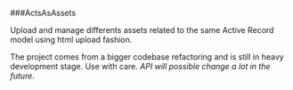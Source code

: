 ###ActsAsAssets

Upload and manage differents assets related to the same Active Record model using html upload fashion. 

The project comes from a bigger codebase refactoring and is still in heavy development stage.
Use with care. *API will possible change a lot in the future*.
